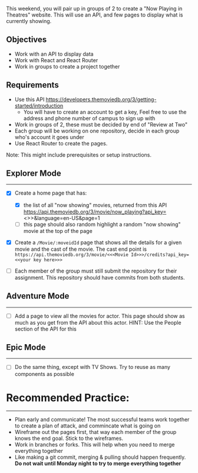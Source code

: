 This weekend, you will pair up in groups of 2 to create a "Now Playing in Theatres" website. This will use an API, and few pages to display what is currently showing.
## Objectives ##

  * Work with an API to display data
  * Work with React and React Router
  * Work in groups to create a project together

## Requirements ##

  * Use this API https://developers.themoviedb.org/3/getting-started/introduction
      * You will have to create an account to get a key, Feel free to use the address and phone number of campus to sign up with
  * Work in groups of 2, these must be decided by end of "Review at Two"
  * Each group will be working on one repository, decide in each group who's account it goes under
  * Use React Router to create the pages.

Note: This might include prerequisites or setup instructions.
## Explorer Mode ##
- - - - - - - - - -
- [X] Create a home page that has:

  - [X] the list of all "now showing" movies, returned from this API https://api.themoviedb.org/3/movie/now_playing?api_key=<<your key here>>>&language=en-US&page=1
  - [ ] this page should also random highlight a random "now showing" movie at the top of the page

- [X] Create a ``/Movie/:moveidId`` page that shows all the details for a given movie and the cast of the movie. The cast end point is ``https://api.themoviedb.org/3/movie/<<<Movie Id>>>/credits?api_key=<<your key here>>>``

- [ ] Each member of the group must still submit the repository for their assignment. This repository should have commits from both students.

## Adventure Mode ##
- - - - - - - - - -
- [ ] Add a page to view all the movies for actor. This page should show as much as you get from the API about this actor. HINT: Use the People section of the API for this

## Epic Mode ##
- - - - - - - -
- [ ] Do the same thing, except with TV Shows. Try to reuse as many components as possible

# Recommended Practice: #
- - - - - - - - - - - - -
  * Plan early and communicate! The most successful teams work together to create a plan of attack, and commincate what is going on
  * Wireframe out the pages first, that way each member of the group knows the end goal. Stick to the wireframes.
  * Work in branches or forks. This will help when you need to merge everything together
  * Like making a git commit, merging & pulling should happen frequently. **Do not wait until Monday night to try to merge everything together**
